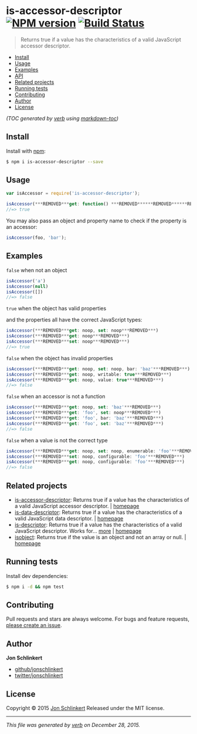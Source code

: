 # is-accessor-descriptor [![NPM version](https://img.shields.io/npm/v/is-accessor-descriptor.svg)](https://www.npmjs.com/package/is-accessor-descriptor) [![Build Status](https://img.shields.io/travis/jonschlinkert/is-accessor-descriptor.svg)](https://travis-ci.org/jonschlinkert/is-accessor-descriptor)

> Returns true if a value has the characteristics of a valid JavaScript accessor descriptor.

- [Install](#install)
- [Usage](#usage)
- [Examples](#examples)
- [API](#api)
- [Related projects](#related-projects)
- [Running tests](#running-tests)
- [Contributing](#contributing)
- [Author](#author)
- [License](#license)

_(TOC generated by [verb](https://github.com/verbose/verb) using [markdown-toc](https://github.com/jonschlinkert/markdown-toc))_

## Install

Install with [npm](https://www.npmjs.com/):

```sh
$ npm i is-accessor-descriptor --save
```

## Usage

```js
var isAccessor = require('is-accessor-descriptor');

isAccessor(***REMOVED***get: function() ***REMOVED******REMOVED******REMOVED***);
//=> true
```

You may also pass an object and property name to check if the property is an accessor:

```js
isAccessor(foo, 'bar');
```

## Examples

`false` when not an object

```js
isAccessor('a')
isAccessor(null)
isAccessor([])
//=> false
```

`true` when the object has valid properties

and the properties all have the correct JavaScript types:

```js
isAccessor(***REMOVED***get: noop, set: noop***REMOVED***)
isAccessor(***REMOVED***get: noop***REMOVED***)
isAccessor(***REMOVED***set: noop***REMOVED***)
//=> true
```

`false` when the object has invalid properties

```js
isAccessor(***REMOVED***get: noop, set: noop, bar: 'baz'***REMOVED***)
isAccessor(***REMOVED***get: noop, writable: true***REMOVED***)
isAccessor(***REMOVED***get: noop, value: true***REMOVED***)
//=> false
```

`false` when an accessor is not a function

```js
isAccessor(***REMOVED***get: noop, set: 'baz'***REMOVED***)
isAccessor(***REMOVED***get: 'foo', set: noop***REMOVED***)
isAccessor(***REMOVED***get: 'foo', bar: 'baz'***REMOVED***)
isAccessor(***REMOVED***get: 'foo', set: 'baz'***REMOVED***)
//=> false
```

`false` when a value is not the correct type

```js
isAccessor(***REMOVED***get: noop, set: noop, enumerable: 'foo'***REMOVED***)
isAccessor(***REMOVED***set: noop, configurable: 'foo'***REMOVED***)
isAccessor(***REMOVED***get: noop, configurable: 'foo'***REMOVED***)
//=> false
```

## Related projects

* [is-accessor-descriptor](https://www.npmjs.com/package/is-accessor-descriptor): Returns true if a value has the characteristics of a valid JavaScript accessor descriptor. | [homepage](https://github.com/jonschlinkert/is-accessor-descriptor)
* [is-data-descriptor](https://www.npmjs.com/package/is-data-descriptor): Returns true if a value has the characteristics of a valid JavaScript data descriptor. | [homepage](https://github.com/jonschlinkert/is-data-descriptor)
* [is-descriptor](https://www.npmjs.com/package/is-descriptor): Returns true if a value has the characteristics of a valid JavaScript descriptor. Works for… [more](https://www.npmjs.com/package/is-descriptor) | [homepage](https://github.com/jonschlinkert/is-descriptor)
* [isobject](https://www.npmjs.com/package/isobject): Returns true if the value is an object and not an array or null. | [homepage](https://github.com/jonschlinkert/isobject)

## Running tests

Install dev dependencies:

```sh
$ npm i -d && npm test
```

## Contributing

Pull requests and stars are always welcome. For bugs and feature requests, [please create an issue](https://github.com/jonschlinkert/is-accessor-descriptor/issues/new).

## Author

**Jon Schlinkert**

* [github/jonschlinkert](https://github.com/jonschlinkert)
* [twitter/jonschlinkert](http://twitter.com/jonschlinkert)

## License

Copyright © 2015 [Jon Schlinkert](https://github.com/jonschlinkert)
Released under the MIT license.

***

_This file was generated by [verb](https://github.com/verbose/verb) on December 28, 2015._